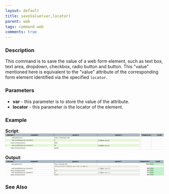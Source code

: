 ```yaml
---
layout: default
title: saveValue(var,locator)
parent: web
tags: command web
comments: true
---
```


### Description
This command is to save the value of a web form element, such as text box, text area, dropdown, checkbox, radio button 
and button.  This "value" mentioned here is equivalent to the "value" attribute of the corresponding form element 
identified via the specified `locator`.


### Parameters

- **var** - this parameter is to store the value of the attribute.
- **locator** - this parameter is the locator of the element.

### Example

**Script**:<br/>
![](image/saveValue_01.png)

**Output**:<br/>
![](image/saveValue_02.png)

### See Also
